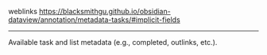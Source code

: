 weblinks https://blacksmithgu.github.io/obsidian-dataview/annotation/metadata-tasks/#implicit-fields
___
Available task and list metadata (e.g., completed, outlinks, etc.).
